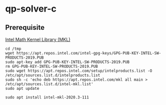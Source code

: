 # qp-solver-c

## Prerequisite

[Intel Math Kernel Library (MKL)](https://software.intel.com/content/www/us/en/develop/articles/installing-intel-free-libs-and-python-apt-repo.html)

```
cd /tmp
wget https://apt.repos.intel.com/intel-gpg-keys/GPG-PUB-KEY-INTEL-SW-PRODUCTS-2019.PUB
sudo apt-key add GPG-PUB-KEY-INTEL-SW-PRODUCTS-2019.PUB
rm GPG-PUB-KEY-INTEL-SW-PRODUCTS-2019.PUB
sudo wget https://apt.repos.intel.com/setup/intelproducts.list -O /etc/apt/sources.list.d/intelproducts.list
sudo sh -c 'echo deb https://apt.repos.intel.com/mkl all main > /etc/apt/sources.list.d/intel-mkl.list'
sudo apt update

sudo apt install intel-mkl-2020.3-111
```
